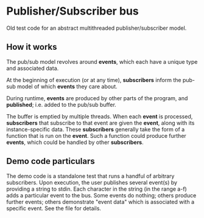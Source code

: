 # Publisher/Subscriber bus

Old test code for an abstract multithreaded publisher/subscriber model.

## How it works

The pub/sub model revolves around **events**, which each have a unique type and associated data. 

At the beginning of execution (or at any time), **subscribers** inform the pub-sub model of which **events** they care about.

During runtime, **events** are produced by other parts of the program, and **published**; i.e. added to the pub/sub buffer.

The buffer is emptied by multiple threads. When each **event** is processed, **subscribers** that subscribe to that event are given the **event**, along with its instance-specific data. These **subscribers** generally take the form of a function that is run on the **event**. Such a function could produce further **events**, which could be handled by other **subscribers**.

## Demo code particulars

The demo code is a standalone test that runs a handful of arbitrary subscribers. Upon execution, the user publishes several event(s) by providing a string to stdin. Each character in the string (in the range a-f) adds a particular event to the bus. Some events do nothing; others produce further events; others demonstrate "event data" which is associated with a specific event. See the file for details.
